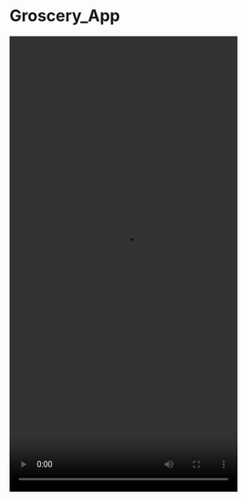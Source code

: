 # Groscery_App


<video src="https://github.com/NK2552003/Groscery_App/assets/102852598/16402c0b-5876-435c-8866-d58878600d7c" width=400 height=800/>

